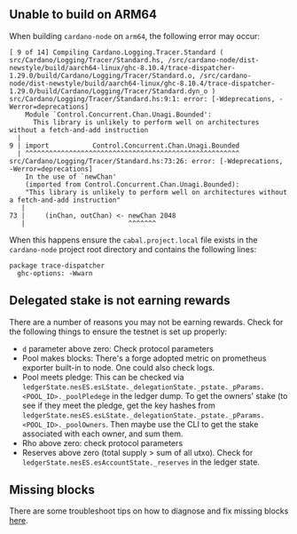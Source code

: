 ## Unable to build on ARM64

When building `cardano-node` on `arm64`, the following error may occur:

```
[ 9 of 14] Compiling Cardano.Logging.Tracer.Standard ( src/Cardano/Logging/Tracer/Standard.hs, /src/cardano-node/dist-newstyle/build/aarch64-linux/ghc-8.10.4/trace-dispatcher-1.29.0/build/Cardano/Logging/Tracer/Standard.o, /src/cardano-node/dist-newstyle/build/aarch64-linux/ghc-8.10.4/trace-dispatcher-1.29.0/build/Cardano/Logging/Tracer/Standard.dyn_o )
src/Cardano/Logging/Tracer/Standard.hs:9:1: error: [-Wdeprecations, -Werror=deprecations]
    Module `Control.Concurrent.Chan.Unagi.Bounded':
      This library is unlikely to perform well on architectures without a fetch-and-add instruction
  |
9 | import           Control.Concurrent.Chan.Unagi.Bounded
  | ^^^^^^^^^^^^^^^^^^^^^^^^^^^^^^^^^^^^^^^^^^^^^^^^^^^^^^
src/Cardano/Logging/Tracer/Standard.hs:73:26: error: [-Wdeprecations, -Werror=deprecations]
    In the use of `newChan'
    (imported from Control.Concurrent.Chan.Unagi.Bounded):
    "This library is unlikely to perform well on architectures without a fetch-and-add instruction"
   |
73 |     (inChan, outChan) <- newChan 2048
   |                          ^^^^^^^
```

When this happens ensure the `cabal.project.local` file exists in the `cardano-node` project root directory and contains the following lines:

```
package trace-dispatcher
  ghc-options: -Wwarn
```

## Delegated stake is not earning rewards

There are a number of reasons you may not be earning rewards.  Check for the following things to ensure the testnet is set up properly:

* `d` parameter above zero: Check protocol parameters
* Pool makes blocks: There's a forge adopted metric on prometheus exporter built-in to node. One could also check logs.
* Pool meets pledge: This can be checked via `ledgerState.nesES.esLState._delegationState._pstate._pParams.<POOL_ID>._poolPledege` in the ledger dump. To get the owners' stake (to see if they meet the pledge, get the key hashes from `ledgerState.nesES.esLState._delegationState._pstate._pParams.<POOL_ID>._poolOwners`. Then maybe use the CLI to get the stake associated with each owner, and sum them.
* Rho above zero: check protocol parameters
* Reserves above zero (total supply > sum of all utxo).  Check for `ledgerState.nesES.esAccountState._reserves` in the ledger state.

## Missing blocks
There are some troubleshoot tips on how to diagnose and fix missing blocks [here](https://input-output.atlassian.net/wiki/spaces/QA/pages/2368897711/Debug+missing+block).